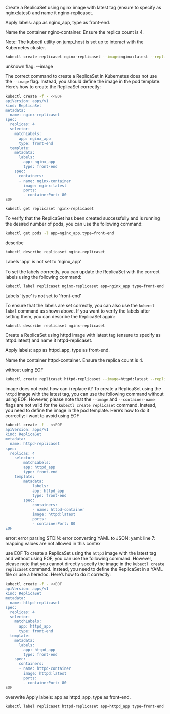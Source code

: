 Create a ReplicaSet using nginx image with latest tag (ensure to specify as nginx:latest) and name it nginx-replicaset.


Apply labels: app as nginx_app, type as front-end.


Name the container nginx-container. Ensure the replica count is 4.


Note: The kubectl utility on jump_host is set up to interact with the Kubernetes cluster.
```bash 
kubectl create replicaset nginx-replicaset --image=nginx:latest --replicas=4 --port=80 --labels="app=nginx_app,type=front-end" --container-name=nginx-container
```

unknown flag: --image

The correct command to create a ReplicaSet in Kubernetes does not use the `--image` flag. Instead, you should define the image in the pod template. Here’s how to create the ReplicaSet correctly:
```bash
kubectl create -f - <<EOF
apiVersion: apps/v1
kind: ReplicaSet
metadata:
  name: nginx-replicaset
spec:
  replicas: 4
  selector:
    matchLabels:
      app: nginx_app
      type: front-end
  template:
    metadata:
      labels:
        app: nginx_app
        type: front-end
    spec:
      containers:
      - name: nginx-container
        image: nginx:latest
        ports:
        - containerPort: 80
EOF
```


```bash
kubectl get replicaset nginx-replicaset
```

To verify that the ReplicaSet has been created successfully and is running the desired number of pods, you can use the following command:

```bash
kubectl get pods -l app=nginx_app,type=front-end
```

describe
```bash
kubectl describe replicaset nginx-replicaset
``` 


Labels 'app' is not set to 'nginx_app'

To set the labels correctly, you can update the ReplicaSet with the correct labels using the following command:

```bash
kubectl label replicaset nginx-replicaset app=nginx_app type=front-end --overwrite
```

Labels 'type' is not set to 'front-end'

To ensure that the labels are set correctly, you can also use the `kubectl label` command as shown above. If you want to verify the labels after setting them, you can describe the ReplicaSet again:

```bash
kubectl describe replicaset nginx-replicaset
```



Create a ReplicaSet using httpd image with latest tag (ensure to specify as httpd:latest) and name it httpd-replicaset.


Apply labels: app as httpd_app, type as front-end.


Name the container httpd-container. Ensure the replica count is 4.

without using EOF
```bash
kubectl create replicaset httpd-replicaset --image=httpd:latest --replicas=4 --port=80 --labels="app=httpd_app,type=front-end" --container-name=httpd-container
```

image does not exist how can i replace it?
To create a ReplicaSet using the `httpd` image with the latest tag, you can use the following command without using EOF. However, please note that the `--image` and `--container-name` flags are not valid for the `kubectl create replicaset` command. Instead, you need to define the image in the pod template. Here’s how to do it correctly:
 i want to avoid using EOF

```bash
kubectl create -f - <<EOF
apiVersion: apps/v1
kind: ReplicaSet
metadata:
  name: httpd-replicaset
spec:
  replicas: 4
    selector:
        matchLabels:
        app: httpd_app
        type: front-end
    template:
        metadata:
            labels:
            app: httpd_app
            type: front-end
        spec:
            containers:
            - name: httpd-container
            image: httpd:latest
            ports:
            - containerPort: 80
EOF 
```
error: error parsing STDIN: error converting YAML to JSON: yaml: line 7: mapping values are not allowed in this contex

use EOF
To create a ReplicaSet using the `httpd` image with the latest tag and without using EOF, you can use the following command. However, please note that you cannot directly specify the image in the `kubectl create replicaset` command. Instead, you need to define the ReplicaSet in a YAML file or use a heredoc. Here’s how to do it correctly:

```bash
kubectl create -f - <<EOF
apiVersion: apps/v1
kind: ReplicaSet
metadata:
  name: httpd-replicaset
spec:
  replicas: 4
  selector:
    matchLabels:
      app: httpd_app
      type: front-end
  template:
    metadata:
      labels:
        app: httpd_app
        type: front-end
    spec:
      containers:
      - name: httpd-container
        image: httpd:latest
        ports:
        - containerPort: 80
EOF
```

overwrite Apply labels: app as httpd_app, type as front-end.
```bash
kubectl label replicaset httpd-replicaset app=httpd_app type=front-end --overwrite
```